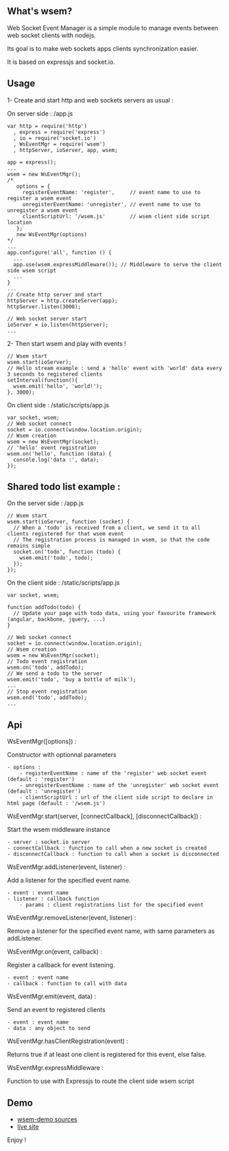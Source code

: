 ## What's wsem?

  Web Socket Event Manager is a simple module to manage events between web socket clients with nodejs.

  Its goal is to make web sockets apps clients synchronization easier.

  It is based on expressjs and socket.io.

## Usage

1- Create and start http and web sockets servers as usual :

  On server side : /app.js

    var http = require('http')
      , express = require('express')
      , io = require('socket.io')
      , WsEventMgr = require('wsem')
      , httpServer, ioServer, app, wsem;

    app = express();
    ...
    wsem = new WsEventMgr();
    /*
       options = {
         registerEventName: 'register',     // event name to use to register a wsem event
         unregisterEventName: 'unregister', // event name to use to unregister a wsem event
         clientScriptUrl: '/wsem.js'        // wsem client side script location
       };
       new WsEventMgr(options)
    */
    ...
    app.configure('all', function () {
      ...
      app.use(wsem.expressMiddleware()); // Middleware to serve the client side wsem script
      ...
    }
    ...
    // Create http server and start
    httpServer = http.createServer(app);
    httpServer.listen(3000);

    // Web socket server start
    ioServer = io.listen(httpServer);
    ...

2- Then start wsem and play with events !

    // Wsem start
    wsem.start(ioServer);
    // Hello stream example : send a 'hello' event with 'world' data every 3 seconds to registered clients
    setInterval(function(){
      wsem.emit('hello', 'world!');
    }, 3000);

  On client side : /static/scripts/app.js

    var socket, wsem;
    // Web socket connect
    socket = io.connect(window.location.origin);
    // Wsem creation
    wsem = new WsEventMgr(socket);
    // 'hello' event registration
    wsem.on('hello', function (data) {
      console.log('data :', data);
    });

## Shared todo list example :

  On the server side : /app.js

    // Wsem start
    wsem.start(ioServer, function (socket) {
      // When a 'todo' is received from a client, we send it to all clients registered for that wsem event
      // The registration process is managed in wsem, so that the code remains simple
      socket.on('todo', function (todo) {
        wsem.emit('todo', todo);
      });
    });

  On the client side : /static/scripts/app.js

    var socket, wsem;

    function addTodo(todo) {
      // Update your page with todo data, using your favourite framework (angular, backbone, jquery, ...)
    }

    // Web socket connect
    socket = io.connect(window.location.origin);
    // Wsem creation
    wsem = new WsEventMgr(socket);
    // Todo event registration
    wsem.on('todo', addTodo);
    // We send a todo to the server
    wsem.emit('todo', 'buy a bottle of milk');
    ...
    // Stop event registration
    wsem.end('todo', addTodo);
    ...

## Api

WsEventMgr([options]) :

Constructor with optionnal parameters

    - options :
        - registerEventName : name of the 'register' web socket event (default : 'register')
        - unregisterEventName : name of the 'unregister' web socket event (default : 'unregister')
        - clientScriptUrl : url of the client side script to declare in html page (default : '/wsem.js')


WsEventMgr.start(server, [connectCallback], [disconnectCallback]) :

Start the wsem middleware instance

    - server : socket.io server
    - connectCallback : function to call when a new socket is created
    - disconnectCallback : function to call when a socket is disconnected


WsEventMgr.addListener(event, listener) :

Add a listener for the specified event name.

    - event : event name
    - listener : callback function
        - params : client registrations list for the specified event


WsEventMgr.removeListener(event, listener) :

Remove a listener for the specified event name, with same parameters as addListener.


WsEventMgr.on(event, callback) :

Register a callback for event listening.

    - event : event name
    - callback : function to call with data


WsEventMgr.emit(event, data) :

Send an event to registered clients

    - event : event name
    - data : any object to send


WsEventMgr.hasClientRegistration(event) :

Returns true if at least one client is registered for this event, else false.


WsEventMgr.expressMiddleware :

Function to use with Expressjs to route the client side wsem script


## Demo

  - [wsem-demo sources](https://github.com/openhoat/wsem-demo)
  - [live site](http://wsem-openhoat.rhcloud.com/)

Enjoy !
